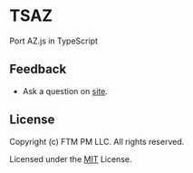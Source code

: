 # TSAZ 
Port AZ.js in TypeScript

## Feedback

* Ask a question on [site](https://ftm.pm).

## License

Copyright (c) FTM PM LLC. All rights reserved.

Licensed under the [MIT](LICENSE.txt) License.
